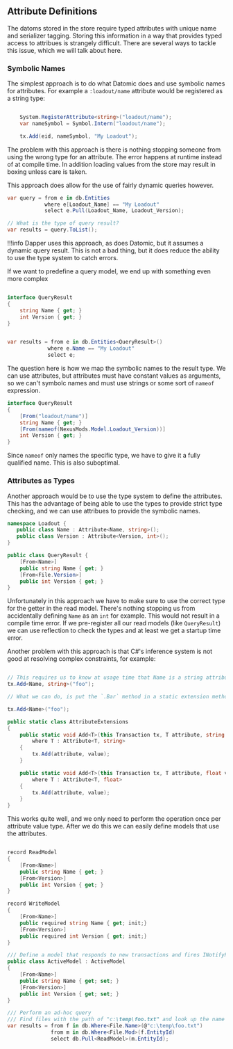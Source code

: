 ﻿---
hide:
  - toc
---


## Attribute Definitions
The datoms stored in the store require typed attributes with unique name and serializer tagging. Storing this information in
a way that provides typed access to attribues is strangely difficult. There are several ways to tackle this issue, which we will talk about here.

### Symbolic Names
The simplest approach is to do what Datomic does and use symbolic names for attributes. For example a `:loadout/name` attribute
would be registered as a string type:

```csharp

    System.RegisterAttribute<string>("loadout/name");
    var nameSymbol = Symbol.Intern("loadout/name");

    tx.Add(eid, nameSymbol, "My Loadout");
```

The problem with this approach is there is nothing stopping someone from using the wrong type for an attribute. The error happens
at runtime instead of at compile time. In addition loading values from the store may result in boxing unless care is taken.

This approach does allow for the use of fairly dynamic queries however.

```csharp
var query = from e in db.Entities
            where e[Loadout_Name] == "My Loadout"
            select e.Pull(Loadout_Name, Loadout_Version);

// What is the type of query result?
var results = query.ToList();
```

!!!info
    Dapper uses this approach, as does Datomic, but it assumes a dynamic query result. This is not a bad thing, but it does
reduce the ability to use the type system to catch errors.

If we want to predefine a query model, we end up with something even more complex

```csharp

interface QueryResult
{
    string Name { get; }
    int Version { get; }
}


var results = from e in db.Entities<QueryResult>()
             where e.Name == "My Loadout"
             select e;
````

The question here is how we map the symbolic names to the result type. We can use attributes, but attributes must have
constant values as arguments, so we can't symbolc names and must use strings or some sort of `nameof` expression.

```csharp
interface QueryResult
{
    [From("loadout/name")]
    string Name { get; }
    [From(nameof(NexusMods.Model.Loadout_Version))]
    int Version { get; }
}
```

Since `nameof` only names the specific type, we have to give it a fully qualified name. This is also suboptimal.

### Attributes as Types

Another approach would be to use the type system to define the attributes. This has the advantage of being able to use the types
to provide strict type checking, and we can use attribues to provide the symbolic names.

```csharp
namespace Loadout {
   public class Name : Attribute<Name, string>();
   public class Version : Attribute<Version, int>();
}

public class QueryResult {
    [From<Name>]
    public string Name { get; }
    [From<File.Version>]
    public int Version { get; }
}
```

Unfortunately in this approach we have to make sure to use the correct type for the getter in the read model. There's nothing
stopping us from accidentally defining `Name` as an `int` for example. This would not result in a compile time error. If we pre-register
all our read models (like `QueryResult`) we can use reflection to check the types and at least we get a startup time error.

Another problem with this approach is that C#'s inference system is not good at resolving complex constraints, for example:

```csharp

// This requires us to know at usage time that Name is a string attribute, and to make sure that the type is correct.
tx.Add<Name, string>("foo");

// What we can do, is put the `.Bar` method in a static extension method

tx.Add<Name>("foo");

public static class AttributeExtensions
{
    public static void Add<T>(this Transaction tx, T attribute, string value)
        where T : Attribute<T, string>
    {
        tx.Add(attribute, value);
    }

    public static void Add<T>(this Transaction tx, T attribute, float value)
        where T : Attribute<T, float>
    {
        tx.Add(attribute, value);
    }
}
```

This works quite well, and we only need to perform the operation once per attribute value type. After we do this we can easily define
models that use the attributes.

```csharp

record ReadModel
{
    [From<Name>]
    public string Name { get; }
    [From<Version>]
    public int Version { get; }
}

record WriteModel
{
    [From<Name>]
    public required string Name { get; init;}
    [From<Version>]
    public required int Version { get; init;}
}

/// Define a model that responds to new transactions and fires INotifyPropertyChanged events
public class ActiveModel : ActiveModel
{
    [From<Name>]
    public string Name { get; set; }
    [From<Version>]
    public int Version { get; set; }
}

/// Perform an ad-hoc query
/// Find files with the path of "c:\temp\foo.txt" and look up the name and version of the mods that contain them.
var results = from f in db.Where<File.Name>(@"c:\temp\foo.txt")
              from m in db.Where<File.Mod>(f.EntityId)
              select db.Pull<ReadModel>(m.EntityId);
```


